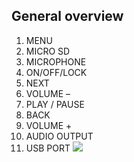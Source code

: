 ## General overview

1. MENU 
2. MICRO SD
3. MICROPHONE
4. ON/OFF/LOCK 
5. NEXT
6. VOLUME –
7. PLAY / PAUSE
8. BACK
9. VOLUME +
10. AUDIO OUTPUT 
11. USB PORT
![](http://static.energysistem.com/images/manuals/42645/579f42b939649.jpg)
